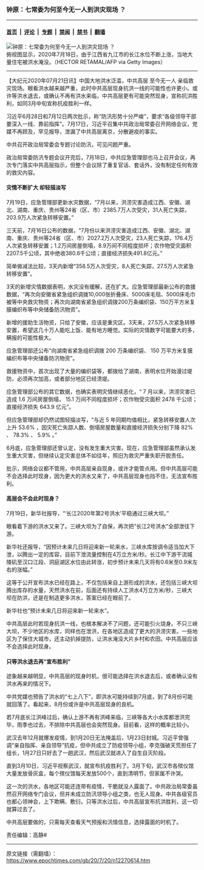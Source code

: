 ### 钟原：七常委为何至今无一人到洪灾现场 ？

---

#### [首页](../../../..?n12270614) &nbsp;|&nbsp; [评论](../../../../../epoch-comment?n12270614) &nbsp;|&nbsp; [专题](../../../../../epoch-special?n12270614) &nbsp;|&nbsp; [禁闻](../../../../../epoch-news?n12270614) &nbsp;|&nbsp; [禁书](../../../../../books?n12270614) &nbsp;|&nbsp; [翻墙](https://github.com/gfw-breaker/nogfw/blob/master/README.md?n12270614)


<div><img alt="钟原：七常委为何至今无一人到洪灾现场 ？" class="attachment-djy_600_400 size-djy_600_400 wp-post-image" src="https://i.epochtimes.com/assets/uploads/2020/07/GettyImages-1227673767-600x400.jpg"/>
<div class="caption">
 俯视图显示，2020年7月18日，由于江西省九江市的长江水位不断上涨，当地大量住宅被洪水淹没。（HECTOR RETAMAL/AFP via Getty Images）
</div></div><hr/><div class="post_content" id="artbody" itemprop="articleBody">
 <!-- article content begin -->
 <p>
  【大纪元2020年07月21日讯】中国大地洪水泛滥，中共高层
  <ok href="https://www.epochtimes.com/gb/tag/%E8%87%B3%E4%BB%8A%E6%97%A0%E4%B8%80%E4%BA%BA.html">
   至今无一人
  </ok>
  亲临救灾现场。眼看洪水越来越严重，此时中共高层现身抗洪一线的可能性也许更小。或许等洪水退去，或确认不再有洪水来临，中共高层更有可能突然现身，宣称抗洪胜利，如同3月中旬宣称抗疫胜利一样。
 </p>
 <p>
  习近平6月28日和7月12日两次批示，称“防汛形势十分严峻”，要求“各级领导干部要深入一线、靠前指挥”。7月17日，习近平召集中共政治局常委召开网络会议，党媒不再顾及，罕见报导，泄漏了中共高层离京，分散避疫的事实。
 </p>
 <p>
  中共召开政治局常委会专题讨论防汛，可见问题严重。
 </p>
 <p>
  政治局常委防汛专题会议开完后，7月18日，中共应急管理部也马上召开会议，再次专门落实中共高层指示，但整个会议除了重复官话、套话外，没有制定任何有效的救灾内容。
 </p>
 <h4>
  灾情不断扩大 却轻描淡写
 </h4>
 <p>
  7月19日，应急管理部更新水灾数据，“7月以来，洪涝灾害造成江西、安徽、湖北、湖南、重庆、贵州等24省（区、市）2385.7万人次受灾，31人死亡失踪，203.9万人次紧急转移安置。”
 </p>
 <p>
  三天前，7月16日公布的数据，“7月份以来洪涝灾害造成江西、安徽、湖北、湖南、重庆、贵州等24省（区、市）2027.2万人次受灾，23人死亡失踪，176.4万人次紧急转移安置；1.2万间房屋倒塌，8.9万间不同程度损坏；农作物受灾面积2207.5千公顷，其中绝收380.6千公顷；直接经济损失491.8亿元。”
 </p>
 <p>
  简单做减法比较，3天内新增“358.5万人次受灾，8人死亡失踪，27.5万人次紧急转移安置”。
 </p>
 <p>
  3天的新增灾情数据表明，水灾没有缓解，还在扩大。应急管理部最新公布的救援数据，“再次向安徽省紧急组织调拨10,000张折叠床、5000床毛毯、5000床毛巾被等中央救灾物资；再次向湖南省紧急组织调拨200万条编织袋、150万平方米复膜编织布等中央储备防汛物资”。
 </p>
 <p>
  新增的援助生活物资，只给了安徽，应该是重灾区。3天来，27.5万人次紧急转移安置，希望这几十万人能吃上饭、能有地方睡觉。实际的灾情数字可能要大的多，瞒报的可能性极大。
 </p>
 <p class="p1">
  应急管理部还公布“向湖南省紧急组织调拨
  <span class="s1">
   200
  </span>
  万条编织袋、
  <span class="s1">
   150
  </span>
  万平方米复膜编织布等中央储备防汛物资”。
 </p>
 <p class="p1">
  救援物资中，首次出现了大量的编织袋等，都拨给了湖南，表明水位开始漫过堤防，必须再次加高，或者部分地区已经溃堤。
 </p>
 <p class="p1">
  应急管理部公布的其它数据，也确实表明灾情继续恶化，“
  <span class="s1">
   7
  </span>
  月以来，洪涝灾害已造成
  <span class="s1">
   1.6
  </span>
  万间房屋倒塌，
  <span class="s1">
   15.1
  </span>
  万间不同程度损坏；农作物受灾面积
  <span class="s1">
   2478
  </span>
  千公顷；直接经济损失
  <span class="s1">
   643.9
  </span>
  亿元”。
 </p>
 <p class="p1">
  但应急管理部却仍然试图轻描淡写，“与近
  <span class="s1">
   5
  </span>
  年同期均值相比，紧急转移安置人次上升
  <span class="s1">
   53.6%
  </span>
  ，因灾死亡失踪人数、倒塌房屋数量和直接经济损失分别下降
  <span class="s1">
   82%
  </span>
  、
  <span class="s1">
   78.3%
  </span>
  、
  <span class="s1">
   5.9%
  </span>
  。”
 </p>
 <p>
  6月底，应急管理部还曾认定，没有发生重大灾害。现在，应急管理部虽然承认发生重大灾害，但继续认定灾害总体不如往年，照旧为救灾严重失职开脱责任。
 </p>
 <p>
  批示，网络会议都不管用，中共高层亲自现身，或许才能管点用。但中共高层可能不会选择此时现身，因为更大的洪水又来了，中共高层现身也挡不住，无法宣布胜利。
 </p>
 <h4>
  高层会不会此时现身？
 </h4>
 <p>
  7月19日，新华社报导，“‘长江2020年第2号洪水’平稳通过三峡大坝。”
 </p>
 <p>
  眼看着下游的洪水又来了。三峡大坝为了自保，再次把“长江2号洪水”全部泄往下游。
 </p>
 <p>
  新华社还报导，“因预计未来几日将迎来新一轮来水，三峡水库按调令适当加大下泄，以腾出一定的库容，目前下泄流量控制在4万立方米/秒。长江中下游干流城陵矶至汉口江段、洞庭湖区水位由此转涨，初步预计未来几天将有0.6米至0.9米左右的涨幅。”
 </p>
 <p>
  这等于公开宣布洪水已经在路上，不仅包括来自上游形成的洪水，还包括三峡大坝腾出库存的水量，天然洪水在前，后面还有持续人工洪水4万立方米/秒，三峡大坝在防洪，还是在制造更多洪水，答案已经在眼前了。
 </p>
 <p>
  新华社也“预计未来几日将迎来新一轮来水”。
 </p>
 <p>
  中共高层此时若现身抗洪一线，也根本解决不了问题，还可能引火烧身。不只三峡大坝，不少地区的水库，同样也在泄洪，在各地区造成了更大的洪涝灾害。一些地区为了保住大城市，还主动扒掉提防，让洪水淹没大片乡村和农田。中共高层应该不会选择此时现身。
 </p>
 <h4>
  只等洪水退去再“宣布胜利”
 </h4>
 <p>
  迹象越来越明显，中共高层的现身时机，很可能选择在洪水退去后，或者确认没有洪水再来的情况下。
 </p>
 <p>
  中共党媒也预告了洪水的“七上八下”，即洪水可能持续到7月底，到了8月份可能就回落了。看起来，8月份或许是中共高层现身的良机。
 </p>
 <p>
  若7月底长江洪峰过后，确认上游不再有洪峰来临，三峡等各大小水库都泄洪完毕，雨季也过去，不排除中共高层也会突然现身。目前看，这样的概率比较小。
 </p>
 <p>
  武汉去年12月就爆发疫情，到1月20日无法掩盖后，1月23日封城。习近平曾强调“亲自指挥、亲自领导”抗疫，但中共成立了防疫领导小组，李克强破天荒担任了组长，1月27日只好去了一趟武汉，然后武汉就进入了自生自灭阶段。
 </p>
 <p>
  直到3月10日，习近平视察武汉，就宣布抗疫胜利了。3月下旬，武汉市各殡仪馆大量发放骨灰盒，每个殡仪馆每天发放500个，直到清明节，但家属不许哭。
 </p>
 <p>
  这一次的洪水，各地区可能还连带有疫情，干脆就没人露面了。中共政治局常委虽然召开网络专门会议，但并未成立防汛领导小组之类，也无人现身。中共各级官员也都心领神会，上下欺瞒、敷衍。只等洪水过后，中共高层宣布抗洪胜利，这一切就算过去了。
 </p>
 <p>
  中共高层要做的，只需每天查看天气预报和汛情信息，选择露面的时机了。
 </p>
 <p>
  责任编辑：高静#
 </p>
 <!-- article content end -->
 <div id="below_article_ad">
 </div>
</div>


---

原文链接（需翻墙）：https://www.epochtimes.com/gb/20/7/20/n12270614.htm